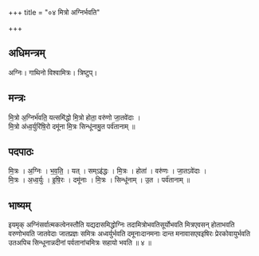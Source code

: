 +++
title = "०४ मित्रो अग्निर्भवति"

+++
## अधिमन्त्रम्
अग्निः। गाथिनो विश्वामित्रः। त्रिष्टुप्।

## मन्त्रः
मि॒त्रो अ॒ग्निर्भ॑वति॒ यत्समि॑द्धो मि॒त्रो होता॒ वरु॑णो जा॒तवे॑दाः ।  
मि॒त्रो अ॑ध्व॒र्युरि॑षि॒रो दमू॑ना मि॒त्रः सिन्धू॑नामु॒त पर्व॑तानाम् ॥

## पदपाठः
मि॒त्रः । अ॒ग्निः । भ॒व॒ति॒ । यत् । सम्ऽइ॑द्धः । मि॒त्रः । होता॑ । वरु॑णः । जा॒तऽवे॑दाः ।  
मि॒त्रः । अ॒ध्व॒र्युः । इ॒षि॒रः । दमू॑नाः । मि॒त्रः । सिन्धू॑नाम् । उ॒त । पर्व॑तानाम् ॥

## भाष्यम्
इयमृक् अग्निंसर्वात्मकत्वेनस्तौति यद्यदासमिद्धोग्निः तदामित्रोभवतिसूर्योभवति मित्रएवसन् होताभवति वरुणोभवति जातवेदाः जातप्रज्ञः समित्रः अध्वर्युर्भवति दमूनाःदानमनाः दान्त मनावासएवइषिरः प्रेरकोवायुर्भवति उतअपिच सिन्धूनान्नदीनां पर्वतानांचमित्रः सहायो भवति ॥ ४ ॥
